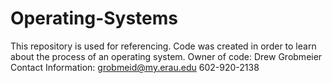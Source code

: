 # Operating-Systems
This repository is used for referencing. 
Code was created in order to learn about the process of an operating system. 
Owner of code:        Drew Grobmeier
Contact Information:  grobmeid@my.erau.edu
                      602-920-2138
